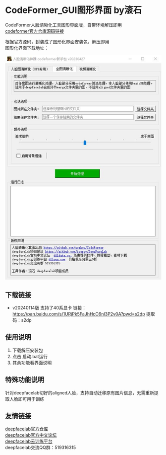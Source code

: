# CodeFormer_GUI图形界面  by滚石
CodeFormer人脸清晰化工具图形界面版，自带环境解压即用  
[codeformer官方仓库源码链接](https://github.com/sczhou/CodeFormer)


根据官方源码，封装成了图形化界面安装包，解压即用  
图形化界面下载地址：  


![Image](GUI.jpg)

## 下载链接


- v20240114版
支持了40系显卡
链接：https://pan.baidu.com/s/1URjPk5FaJhHcC6nI3P2v0A?pwd=s2dp 
提取码：s2dp 




## 使用说明
1. 下载解压安装包
2. 点击 启动.bat运行
3. 其余功能看界面说明

## 特殊功能说明 
针对deepfacelab切好的aligned人脸，支持自动迁移原有图片信息，无需重新提取人脸即可用于训练


## 友情链接

[deepfacelab官方仓库](https://github.com/iperov/DeepFaceLab)  
[deepfacelab官方中文论坛](https://dfldata.cc)  
[deepfacelab云训练平台](https://dflyun.com)  
deepfacelab交流QQ群：519316315  
 

